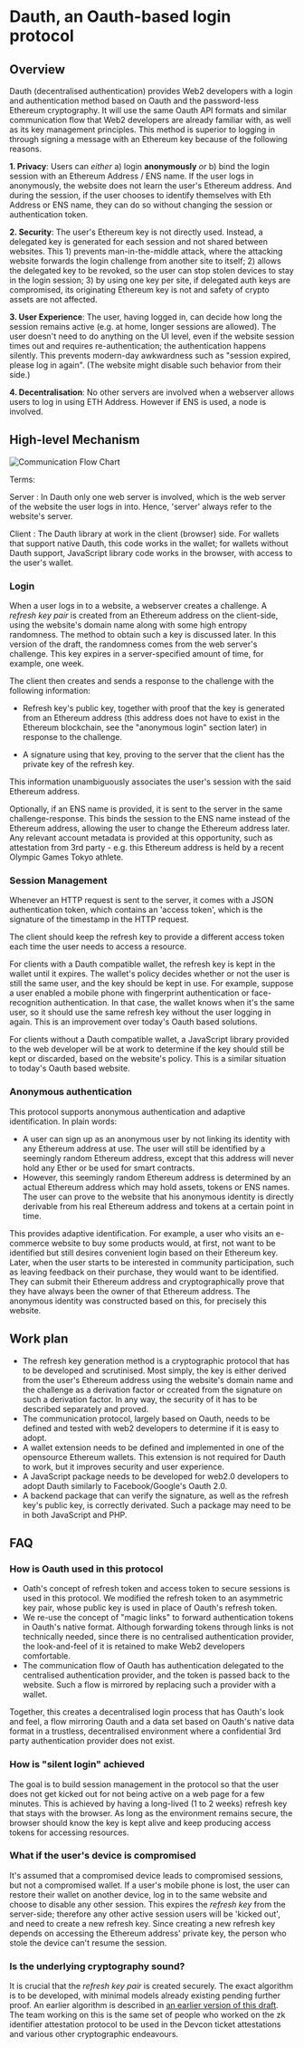# Dauth, an Oauth-based login protocol

## Overview

Dauth (decentralised authentication) provides Web2 developers with a login and authentication method based on Oauth and the password-less Ethereum cryptography. It will use the same Oauth API formats and similar communication flow that Web2 developers are already familiar with, as well as its key management principles. This method is superior to logging in through signing a message with an Ethereum key because of the following reasons.

**1. Privacy**: Users can *either* a) login **anonymously** *or* b) bind the login session with an Ethereum Address / ENS name. If the user logs in anonymously, the website does not learn the user's Ethereum address. And during the session, if the user chooses to identify themselves with Eth Address or ENS name, they can do so without changing the session or authentication token.

**2. Security**: The user's Ethereum key is not directly used. Instead, a delegated key is generated for each session and not shared between websites. This 1) prevents man-in-the-middle attack, where the attacking website forwards the login challenge from another site to itself; 2) allows the delegated key to be revoked, so the user can stop stolen devices to stay in the login session; 3)  by using one key per site, if delegated auth keys are compromised, its originating Ethereum key is not and safety of crypto assets are not affected.

**3. User Experience**: The user, having logged in, can decide how long the session remains active (e.g. at home, longer sessions are allowed). The user doesn't need to do anything on the UI level, even if the website session times out and requires re-authentication; the authentication happens silently. This prevents modern-day awkwardness such as "session expired, please log in again". (The website might disable such behavior from their side.)

**4. Decentralisation**: No other servers are involved when a webserver allows users to log in using ETH Address. However if ENS is used, a node is involved.

## High-level Mechanism

![Communication Flow Chart](compared_with_oauth.svg "Compare DAuth with OAuth")

Terms:

Server
: In Dauth only one web server is involved, which is the web server of the website the user logs in into. Hence, 'server' always refer to the website's server.

Client
: The Dauth library at work in the client (browser) side. For wallets that support native Dauth, this code works in the wallet; for wallets without Dauth support, JavaScript library code works in the browser, with access to the user's wallet.

### Login

When a user logs in to a website, a webserver creates a challenge. A *refresh key pair* is created from an Ethereum address on the client-side, using the website's domain name along with some high entropy randomness. The method to obtain such a key is discussed later. In this version of the draft, the randomness comes from the web server's challenge. This key expires in a server-specified amount of time, for example, one week.

The client then creates and sends a response to the challenge with the following information:

- Refresh key's public key, together with proof that the key is generated from an Ethereum address (this address does not have to exist in the Ethereum blockchain, see the "anonymous login" section later) in response to the challenge.

- A signature using that key, proving to the server that the client has the private key of the refresh key. 

This information unambiguously associates the user's session with the said Ethereum address.

Optionally, if an ENS name is provided, it is sent to the server in the same challenge-response. This binds the session to the ENS name instead of the Ethereum address, allowing the user to change the Ethereum address later. Any relevant account metadata is provided at this opportunity, such as attestation from 3rd party - e.g. this Ethereum address is held by a recent Olympic Games Tokyo athlete.

### Session Management

Whenever an HTTP request is sent to the server, it comes with a JSON authentication token, which contains an 'access token', which is the signature of the timestamp in the HTTP request.

The client should keep the refresh key to provide a different access token each time the user needs to access a resource. 

For clients with a Dauth compatible wallet, the refresh key is kept in the wallet until it expires. The wallet's policy decides whether or not the user is still the same user, and the key should be kept in use. For example, suppose a user enabled a mobile phone with fingerprint authentication or face-recognition authentication. In that case, the wallet knows when it's the same user, so it should use the same refresh key without the user logging in again. This is an improvement over today's Oauth based solutions.

For clients without a Dauth compatible wallet, a JavaScript library provided to the web developer will be at work to determine if the key should still be kept or discarded, based on the website's policy. This is a similar situation to today's Oauth based website.

### Anonymous authentication

This protocol supports anonymous authentication and adaptive identification. In plain words:

- A user can sign up as an anonymous user by not linking its identity with any Ethereum address at use. The user will still be identified by a seemingly random Ethereum address, except that this address will never hold any Ether or be used for smart contracts. 
- However, this seemingly random Ethereum address is determined by an actual Ethereum address which may hold assets, tokens or ENS names. The user can prove to the website that his anonymous identity is directly derivable from his real Ethereum address and tokens at a certain point in time.

This provides adaptive identification. For example, a user who visits an e-commerce website to buy some products would, at first, not want to be identified but still desires convenient login based on their Ethereum key. Later, when the user starts to be interested in community participation, such as leaving feedback on their purchase, they would want to be identified. They can submit their Ethereum address and cryptographically prove that they have always been the owner of that Ethereum address. The anonymous identity was constructed based on this, for precisely this website.

## Work plan

- The refresh key generation method is a cryptographic protocol that has to be developed and scrutinised. Most simply, the key is either derived from the user's Ethereum address using the website's domain name and the challenge as a derivation factor or ccreated from the signature on such a derivation factor. In any way, the security of it has to be described separately and proved.
- The communication protocol, largely based on Oauth, needs to be defined and tested with web2 developers to determine if it is easy to adopt.
- A wallet extension needs to be defined and implemented in one of the opensource Ethereum wallets. This extension is not required for Dauth to work, but it improves security and user experience.
- A JavaScript package needs to be developed for web2.0 developers to adopt Dauth similarly to Facebook/Google's Oauth 2.0.
- A backend package that can verify the signature, as well as the refresh key's public key, is correctly derivated. Such a package may need to be in both JavaScript and PHP.

## FAQ

### How is Oauth used in this protocol

- Oath's concept of refresh token and access token to secure sessions is used in this protocol. We modified the refresh token to an asymmetric key pair, whose public key is used in place of Oauth's refresh token.
- We re-use the concept of "magic links" to forward authentication tokens in Oauth's native format. Although forwarding tokens through links is not technically needed, since there is no centralised authentication provider, the look-and-feel of it is retained to make Web2 developers comfortable.
- The communication flow of Oauth has authentication delegated to the centralised authentication provider, and the token is passed back to the website. Such a flow is mirrored by replacing such a provider with a wallet.

Together, this creates a decentralised login process that has Oauth's look and feel, a flow mirroring Oauth and a data set based on Oauth's native data format in a trustless, decentralised environment where a confidential 3rd party authentication provider does not exist.

### How is "silent login" achieved

The goal is to build session management in the protocol so that the user does not get kicked out for not being active on a web page for a few minutes. This is achieved by having a long-lived (1 to 2 weeks) refresh key that stays with the browser. As long as the environment remains secure, the browser should know the key is kept alive and keep producing access tokens for accessing resources.

### What if the user's device is compromised

It's assumed that a compromised device leads to compromised sessions, but not a compromised wallet. If a user's mobile phone is lost, the user can restore their wallet on another device, log in to the same website and choose to disable any other session. This expires the *refresh key* from the server-side; therefore any other active session users will be 'kicked out', and need to create a new refresh key. Since creating a new refresh key depends on accessing the Ethereum address' private key, the person who stole the device can't resume the session.

### Is the underlying cryptography sound?

It is crucial that the *refresh key pair* is created securely. The exact algorithm is to be developed, with minimal models already existing pending further proof. An earlier algorithm is described in [an earlier version of this draft](Dauth-without-session-mgmt.md). The team working on this is the same set of people who worked on the zk identifier attestation protocol to be used in the Devcon ticket attestations and various other cryptographic endeavours. 

